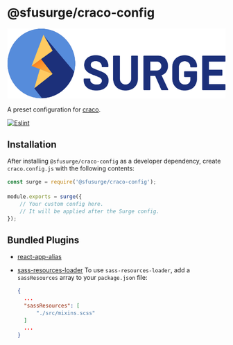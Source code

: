 # @sfusurge/craco-config 

<img src="../../.github/assets/surge.svg" alt="SFU Surge Logo" />

A preset configuration for [craco](https://www.npmjs.com/package/@craco/craco).

[![Eslint](https://github.com/sfusurge/styleguide/actions/workflows/craco.yml/badge.svg?branch=main)](https://github.com/sfusurge/styleguide/actions/workflows/craco.yml)

## Installation

After installing `@sfusurge/craco-config` as a developer dependency, create `craco.config.js` with the following contents:

```js
const surge = require('@sfusurge/craco-config');

module.exports = surge({
    // Your custom config here.
    // It will be applied after the Surge config.
});
```

## Bundled Plugins

* [react-app-alias](https://www.npmjs.com/package/react-app-alias)
* [sass-resources-loader](https://www.npmjs.com/package/sass-resources-loader)
  To use `sass-resources-loader`, add a `sassResources` array to your `package.json` file:

  ```json
  {
    ...
    "sassResources": [
        "./src/mixins.scss"
    ]
    ...
  }
  ```
